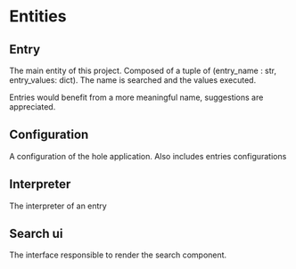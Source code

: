 
# Entities

## Entry

The main entity of this project. Composed of a tuple of (entry_name : str, entry_values: dict).
The name is searched and the values executed.

Entries would benefit from a more meaningful name, suggestions are appreciated.

## Configuration

A configuration of the hole application. Also includes entries configurations

## Interpreter

The interpreter of an entry


## Search ui

The interface responsible to render the search component.
